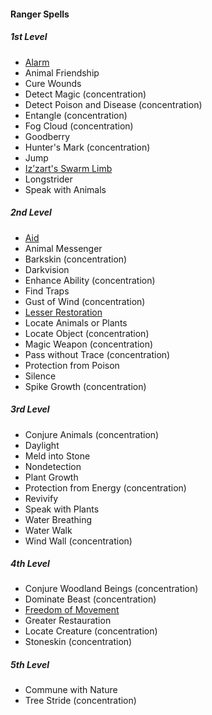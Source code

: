 #### Ranger Spells
<!-- Since Rangers don't have ritual casting, ritual spells are not marked as such. -->

##### 1st Level

- [Alarm](#Alarm_alarm)
- Animal Friendship
- Cure Wounds
- Detect Magic (concentration)
- Detect Poison and Disease (concentration)
- Entangle (concentration)
- Fog Cloud (concentration)
- Goodberry
- Hunter's Mark (concentration)
- Jump
- [Iz’zart's Swarm Limb](#Izzarts_Swarm_Limb_izzarts_swarm_limb)
- Longstrider
- Speak with Animals

##### 2nd Level

- [Aid](#Aid_aid)
- Animal Messenger
- Barkskin (concentration)
- Darkvision
- Enhance Ability (concentration)
- Find Traps
- Gust of Wind (concentration)
- [Lesser Restoration](#Lesser_Restoration_lesser_restoration)
- Locate Animals or Plants
- Locate Object (concentration)
- Magic Weapon (concentration)
- Pass without Trace (concentration)
- Protection from Poison
- Silence
- Spike Growth (concentration)

##### 3rd Level

- Conjure Animals (concentration)
- Daylight
- Meld into Stone
- Nondetection
- Plant Growth
- Protection from Energy (concentration)
- Revivify
- Speak with Plants
- Water Breathing
- Water Walk
- Wind Wall (concentration)

##### 4th Level

- Conjure Woodland Beings (concentration)
- Dominate Beast (concentration)
- [Freedom of Movement](#Freedom_of_Movement_freedom_of_movement)
- Greater Restauration
- Locate Creature (concentration)
- Stoneskin (concentration)

##### 5th Level

- Commune with Nature
- Tree Stride (concentration)
